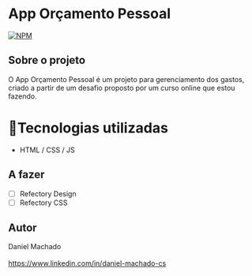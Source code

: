 # App Orçamento Pessoal 
[![NPM](https://img.shields.io/npm/l/react)](https://github.com/daniellMC/Orcamento_Pessoal/blob/main/LICENSE)
## Sobre o projeto
O App Orçamento Pessoal é um projeto para gerenciamento dos gastos,<br /> criado a partir de um desafio proposto por um curso online que estou fazendo.    
# 🚀Tecnologias utilizadas 
- HTML / CSS / JS
## A fazer
- [ ] Refectory Design
- [ ] Refectory CSS
## Autor 
Daniel Machado  
<br />
https://www.linkedin.com/in/daniel-machado-cs
